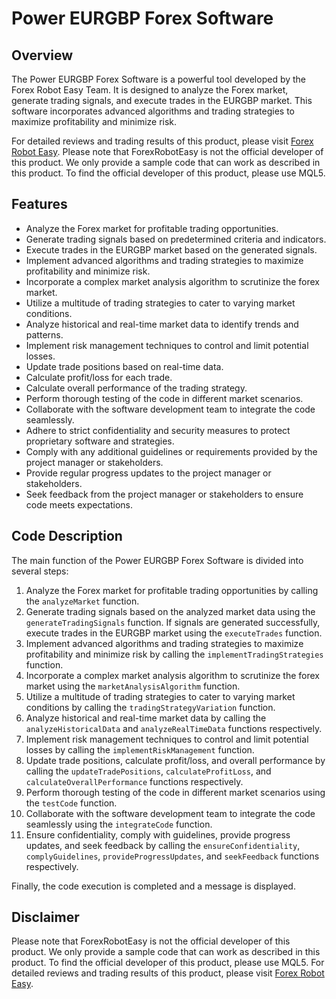 # Power EURGBP Forex Software

## Overview
The Power EURGBP Forex Software is a powerful tool developed by the Forex Robot Easy Team. It is designed to analyze the Forex market, generate trading signals, and execute trades in the EURGBP market. This software incorporates advanced algorithms and trading strategies to maximize profitability and minimize risk.

For detailed reviews and trading results of this product, please visit [Forex Robot Easy](https://forexroboteasy.com/forex-robot-review/power-eurgbp-forex-software-unbiased-review-and-real-results/). Please note that ForexRobotEasy is not the official developer of this product. We only provide a sample code that can work as described in this product. To find the official developer of this product, please use MQL5.

## Features
- Analyze the Forex market for profitable trading opportunities.
- Generate trading signals based on predetermined criteria and indicators.
- Execute trades in the EURGBP market based on the generated signals.
- Implement advanced algorithms and trading strategies to maximize profitability and minimize risk.
- Incorporate a complex market analysis algorithm to scrutinize the forex market.
- Utilize a multitude of trading strategies to cater to varying market conditions.
- Analyze historical and real-time market data to identify trends and patterns.
- Implement risk management techniques to control and limit potential losses.
- Update trade positions based on real-time data.
- Calculate profit/loss for each trade.
- Calculate overall performance of the trading strategy.
- Perform thorough testing of the code in different market scenarios.
- Collaborate with the software development team to integrate the code seamlessly.
- Adhere to strict confidentiality and security measures to protect proprietary software and strategies.
- Comply with any additional guidelines or requirements provided by the project manager or stakeholders.
- Provide regular progress updates to the project manager or stakeholders.
- Seek feedback from the project manager or stakeholders to ensure code meets expectations.

## Code Description
The main function of the Power EURGBP Forex Software is divided into several steps:

1. Analyze the Forex market for profitable trading opportunities by calling the `analyzeMarket` function.
2. Generate trading signals based on the analyzed market data using the `generateTradingSignals` function. If signals are generated successfully, execute trades in the EURGBP market using the `executeTrades` function.
3. Implement advanced algorithms and trading strategies to maximize profitability and minimize risk by calling the `implementTradingStrategies` function.
4. Incorporate a complex market analysis algorithm to scrutinize the forex market using the `marketAnalysisAlgorithm` function.
5. Utilize a multitude of trading strategies to cater to varying market conditions by calling the `tradingStrategyVariation` function.
6. Analyze historical and real-time market data by calling the `analyzeHistoricalData` and `analyzeRealTimeData` functions respectively.
7. Implement risk management techniques to control and limit potential losses by calling the `implementRiskManagement` function.
8. Update trade positions, calculate profit/loss, and overall performance by calling the `updateTradePositions`, `calculateProfitLoss`, and `calculateOverallPerformance` functions respectively.
9. Perform thorough testing of the code in different market scenarios using the `testCode` function.
10. Collaborate with the software development team to integrate the code seamlessly using the `integrateCode` function.
11. Ensure confidentiality, comply with guidelines, provide progress updates, and seek feedback by calling the `ensureConfidentiality`, `complyGuidelines`, `provideProgressUpdates`, and `seekFeedback` functions respectively.

Finally, the code execution is completed and a message is displayed.

## Disclaimer
Please note that ForexRobotEasy is not the official developer of this product. We only provide a sample code that can work as described in this product. To find the official developer of this product, please use MQL5. For detailed reviews and trading results of this product, please visit [Forex Robot Easy](https://forexroboteasy.com/forex-robot-review/power-eurgbp-forex-software-unbiased-review-and-real-results/).
